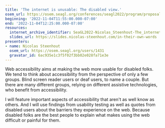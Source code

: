 ```yaml
---
title: 'The internet is unusable: The disabled view.'
osem_url: https://osem.seagl.org/conferences/seagl2022/program/proposals/905
beginning: '2022-11-04T11:55:00.000-07:00'
end: '2022-11-04T12:25:00.000-07:00'
resources:
  internet_archive_identifier: SeaGL2022-Nicolas_Steenhout-The_internet_is_unusable_The_disabled_view
  slides_url: https://slides.nicolas-steenhout.com/in-their-own-words
presenters:
- name: Nicolas Steenhout
  osem_url: https://osem.seagl.org/users/1431
  gravatar_id: 6ac935e1c3f5f02f3bb02e028fa71e3e
---
```


Web accessibility aims at making the web more usable for disabled folks. We tend to think about accessibility from the perspective of only a few groups. Blind screen reader users or deaf users, to name a couple. But there are many different groups, relying on different assistive technologies, who benefit from accessibility.

I will feature important aspects of accessibility that aren't as well know as others. And I will use findings from usability testing as well as quotes from disabled users about the barriers they experience on the web. Because disabled folks are the best people to explain what makes using the web difficult or painful for them.
